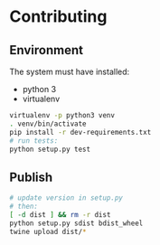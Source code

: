 # Contributing


## Environment

The system must have installed:

* python 3
* virtualenv

```sh
virtualenv -p python3 venv
. venv/bin/activate
pip install -r dev-requirements.txt
# run tests:
python setup.py test
```


## Publish

```sh
# update version in setup.py
# then:
[ -d dist ] && rm -r dist
python setup.py sdist bdist_wheel
twine upload dist/*
```
